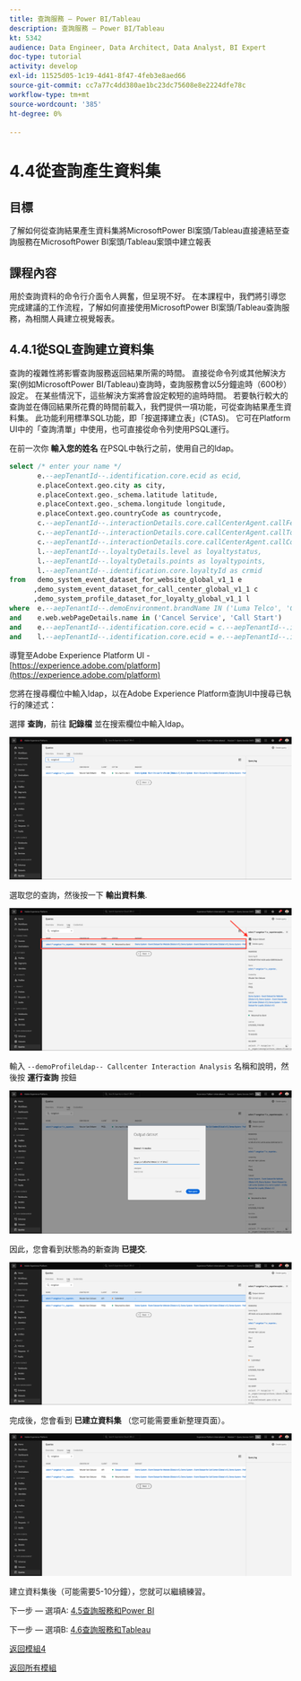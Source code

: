 ```yaml
---
title: 查詢服務 — Power BI/Tableau
description: 查詢服務 — Power BI/Tableau
kt: 5342
audience: Data Engineer, Data Architect, Data Analyst, BI Expert
doc-type: tutorial
activity: develop
exl-id: 11525d05-1c19-4d41-8f47-4feb3e8aed66
source-git-commit: cc7a77c4dd380ae1bc23dc75608e8e2224dfe78c
workflow-type: tm+mt
source-wordcount: '385'
ht-degree: 0%

---
```


# 4.4從查詢產生資料集

## 目標

了解如何從查詢結果產生資料集將MicrosoftPower BI案頭/Tableau直接連結至查詢服務在MicrosoftPower BI案頭/Tableau案頭中建立報表

## 課程內容

用於查詢資料的命令行介面令人興奮，但呈現不好。 在本課程中，我們將引導您完成建議的工作流程，了解如何直接使用MicrosoftPower BI案頭/Tableau查詢服務，為相關人員建立視覺報表。

## 4.4.1從SQL查詢建立資料集

查詢的複雜性將影響查詢服務返回結果所需的時間。 直接從命令列或其他解決方案(例如MicrosoftPower BI/Tableau)查詢時，查詢服務會以5分鐘逾時（600秒）設定。 在某些情況下，這些解決方案將會設定較短的逾時時間。 若要執行較大的查詢並在傳回結果所花費的時間前載入，我們提供一項功能，可從查詢結果產生資料集。 此功能利用標準SQL功能，即「按選擇建立表」(CTAS)。 它可在Platform UI中的「查詢清單」中使用，也可直接從命令列使用PSQL運行。

在前一次你 **輸入您的姓名** 在PSQL中執行之前，使用自己的ldap。

```sql
select /* enter your name */
       e.--aepTenantId--.identification.core.ecid as ecid,
       e.placeContext.geo.city as city,
       e.placeContext.geo._schema.latitude latitude,
       e.placeContext.geo._schema.longitude longitude,
       e.placeContext.geo.countryCode as countrycode,
       c.--aepTenantId--.interactionDetails.core.callCenterAgent.callFeeling as callFeeling,
       c.--aepTenantId--.interactionDetails.core.callCenterAgent.callTopic as callTopic,
       c.--aepTenantId--.interactionDetails.core.callCenterAgent.callContractCancelled as contractCancelled,
       l.--aepTenantId--.loyaltyDetails.level as loyaltystatus,
       l.--aepTenantId--.loyaltyDetails.points as loyaltypoints,
       l.--aepTenantId--.identification.core.loyaltyId as crmid
from   demo_system_event_dataset_for_website_global_v1_1 e
      ,demo_system_event_dataset_for_call_center_global_v1_1 c
      ,demo_system_profile_dataset_for_loyalty_global_v1_1 l
where  e.--aepTenantId--.demoEnvironment.brandName IN ('Luma Telco', 'Citi Signal')
and    e.web.webPageDetails.name in ('Cancel Service', 'Call Start')
and    e.--aepTenantId--.identification.core.ecid = c.--aepTenantId--.identification.core.ecid
and    l.--aepTenantId--.identification.core.ecid = e.--aepTenantId--.identification.core.ecid;
```

導覽至Adobe Experience Platform UI - [https://experience.adobe.com/platform](https://experience.adobe.com/platform)

您將在搜尋欄位中輸入ldap，以在Adobe Experience Platform查詢UI中搜尋已執行的陳述式：

選擇 **查詢**，前往 **記錄檔** 並在搜索欄位中輸入ldap。

![search-query-for-ctas.png](./images/search-query-for-ctas.png)

選取您的查詢，然後按一下 **輸出資料集**.

![search-query-for-ctas.png](./images/search-query-for-ctasa.png)

輸入 `--demoProfileLdap-- Callcenter Interaction Analysis` 名稱和說明，然後按 **運行查詢** 按鈕

![create-ctas-dataset.png](./images/create-ctas-dataset.png)

因此，您會看到狀態為的新查詢 **已提交**.

![ctas-query-submitted.png](./images/ctas-query-submitted.png)

完成後，您會看到 **已建立資料集** （您可能需要重新整理頁面）。

![ctas-dataset-created.png](./images/ctas-dataset-created.png)

建立資料集後（可能需要5-10分鐘），您就可以繼續練習。

下一步 — 選項A: [4.5查詢服務和Power BI](./ex5.md)

下一步 — 選項B: [4.6查詢服務和Tableau](./ex6.md)

[返回模組4](./query-service.md)

[返回所有模組](../../overview.md)
